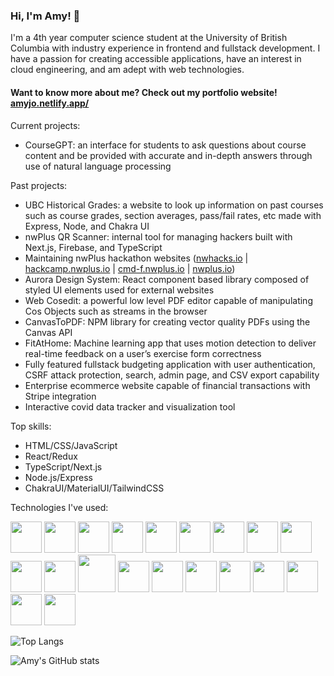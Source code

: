 ### Hi, I'm Amy! 👋


I'm a 4th year computer science student at the University of British Columbia with industry experience in frontend and fullstack development. I have a passion for creating accessible applications, have an interest in cloud engineering, and am adept with web technologies.

#### Want to know more about me? Check out my portfolio website! [amyjo.netlify.app/](https://amyjo.netlify.app/)

Current projects:
- CourseGPT: an interface for students to ask questions about course content and be provided with accurate and in-depth answers through use of natural language processing


Past projects:
- UBC Historical Grades: a website to look up information on past courses such as course grades, section averages, pass/fail rates, etc made with Express, Node, and Chakra UI
- nwPlus QR Scanner: internal tool for managing hackers built with Next.js, Firebase, and TypeScript
- Maintaining nwPlus hackathon websites ([nwhacks.io](https://www.nwhacks.io/) | [hackcamp.nwplus.io](https://hackcamp.nwplus.io/) | [cmd-f.nwplus.io](https://cmd-f.nwplus.io/) | [nwplus.io](https://nwplus.io/))
- Aurora Design System: React component based library composed of styled UI elements used for external websites
- Web Cosedit: a powerful low level PDF editor capable of manipulating Cos Objects such as streams in the browser 
- CanvasToPDF: NPM library for creating vector quality PDFs using the Canvas API
- FitAtHome: Machine learning app that uses motion detection to deliver real-time feedback on a user’s exercise form correctness 
- Fully featured fullstack budgeting application with user authentication, CSRF attack protection, search, admin page, and CSV export capability
- Enterprise ecommerce website capable of financial transactions with Stripe integration
- Interactive covid data tracker and visualization tool 

Top skills:
- HTML/CSS/JavaScript
- React/Redux
- TypeScript/Next.js
- Node.js/Express
- ChakraUI/MaterialUI/TailwindCSS

Technologies I've used:

<img src="https://user-images.githubusercontent.com/70789275/185347027-f42c1453-2517-4f61-a867-094fad573bd5.svg" width="50" /> <img src="https://user-images.githubusercontent.com/70789275/185347610-284e028c-0273-4551-9b30-b9530ec92b81.svg" width="50" />
<img src="https://user-images.githubusercontent.com/70789275/185347637-b2aece02-240a-4848-a672-b0540831f956.svg" width="50" /> 
<img src="https://user-images.githubusercontent.com/70789275/185350223-ed2bd56f-ea8d-419a-80be-11037da3980a.svg" width="50" />
<img src="https://user-images.githubusercontent.com/70789275/185347888-727e22d2-552e-448c-9378-0c7310009a6e.svg" width="50"/>
<img src="https://user-images.githubusercontent.com/70789275/205003160-dec437a7-36fb-4b1d-84ec-b5e86151185d.svg" height="50" />
<img src="https://user-images.githubusercontent.com/70789275/185347911-32903441-82b0-425f-b67e-9510d433856e.svg" width="50" />
<img src="https://user-images.githubusercontent.com/70789275/185347924-43acf734-0e4d-4eeb-80d4-b71975f97b90.svg" width="50" />
<img src="https://user-images.githubusercontent.com/70789275/185347933-0308f0e0-586d-4e8e-8b4a-e022336d36e7.svg" width="50" />
<img src="https://user-images.githubusercontent.com/70789275/185351322-1cac2de9-d91a-4731-8ab7-5b99f86b3795.svg" width="50" />
<img src="https://user-images.githubusercontent.com/70789275/185347962-a684d06a-259c-4af8-bf18-ceab3ac83910.svg" width="50" />
<img src="https://user-images.githubusercontent.com/70789275/189258010-a1fe8d7e-7ab7-4bdd-bde5-6aba7071d059.svg" width="60" />
<img src="https://user-images.githubusercontent.com/70789275/185347978-e55a4557-e662-4fe7-b5ac-aee87ce58530.svg" width="50" />
<img src="https://user-images.githubusercontent.com/70789275/185347991-2dac009b-6418-4945-be8d-b99da6164ca8.svg" width="50" />
<img src="https://user-images.githubusercontent.com/70789275/185348006-c1eb03ff-b4b7-4c11-b36f-89dfa55c97d7.svg" width="50" />
<img src="https://user-images.githubusercontent.com/70789275/185348022-ff0db463-a223-45ae-b7e9-f19c890973c5.svg" width="50" />
<img src="https://user-images.githubusercontent.com/70789275/185348040-d41797d7-799a-4a45-80d4-be1a612a0483.svg" width="50" />
<img src="https://user-images.githubusercontent.com/70789275/185348052-6410f766-a516-48c4-8a35-0e5e2d44c484.svg" width="50" />
<img src="https://user-images.githubusercontent.com/70789275/185348074-8bca215b-126d-4bbd-b950-c2c463aa7e54.svg" width="50" />
<img src="https://user-images.githubusercontent.com/70789275/228798874-fdd136b5-9d83-4f18-b629-c4c55ce1a6d3.png" height="50" />



![Top Langs](https://github-readme-stats-sigma-five.vercel.app/api/top-langs/?username=ajo01&hide=html&theme=dracula)

![Amy's GitHub stats](https://github-readme-stats-sigma-five.vercel.app/api?username=ajo01&show_icons=true&theme=dracula)
